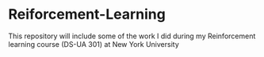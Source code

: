 # Reiforcement-Learning
This repository will include some of the work I did during my Reinforcement learning course (DS-UA 301) at New York University
